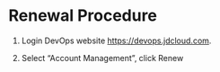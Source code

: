 # Renewal Procedure

1. Login DevOps website https://devops.jdcloud.com.

2. Select “Account Management”, click Renew
